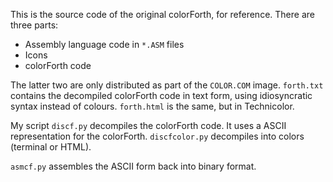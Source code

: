 This is the source code of the original colorForth, for reference.
There are three parts:
- Assembly language code in `*.ASM` files
- Icons
- colorForth code

The latter two are only distributed as part of the `COLOR.COM` image.
`forth.txt` contains the decompiled colorForth code in text form, using idiosyncratic syntax instead of colours.
`forth.html` is the same, but in Technicolor.

My script `discf.py` decompiles the colorForth code.
It uses a ASCII representation for the colorForth.
`discfcolor.py` decompiles into colors (terminal or HTML).

`asmcf.py` assembles the ASCII form back into binary format.
